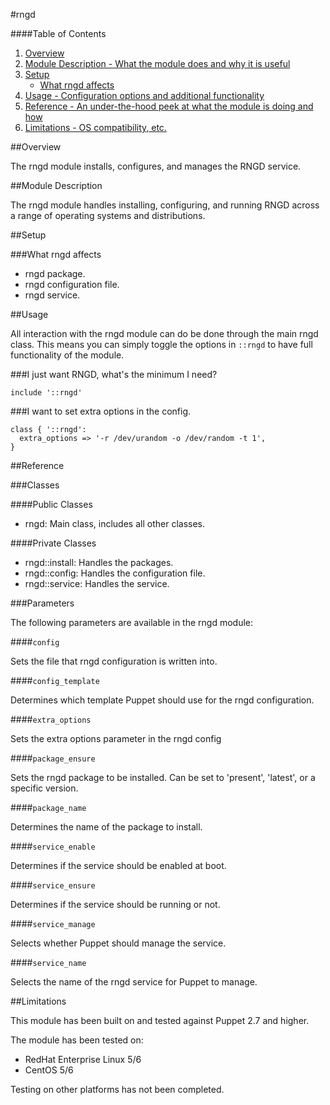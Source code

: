 #rngd

####Table of Contents

1. [Overview](#overview)
2. [Module Description - What the module does and why it is useful](#module-description)
3. [Setup](#setup)
    * [What rngd affects](#what-rngd-affects)
4. [Usage - Configuration options and additional functionality](#usage)
5. [Reference - An under-the-hood peek at what the module is doing and how](#reference)
5. [Limitations - OS compatibility, etc.](#limitations)


##Overview

The rngd module installs, configures, and manages the RNGD service.

##Module Description

The rngd module handles installing, configuring, and running RNGD across a range of operating systems and distributions.

##Setup

###What rngd affects

* rngd package.
* rngd configuration file.
* rngd service.

##Usage

All interaction with the rngd module can do be done through the main rngd class.
This means you can simply toggle the options in `::rngd` to have full functionality of the module.

###I just want RNGD, what's the minimum I need?

```puppet
include '::rngd'
```

###I want to set extra options in the config.

```puppet
class { '::rngd':
  extra_options => '-r /dev/urandom -o /dev/random -t 1',
}
```

##Reference

###Classes

####Public Classes

* rngd: Main class, includes all other classes.

####Private Classes

* rngd::install: Handles the packages.
* rngd::config: Handles the configuration file.
* rngd::service: Handles the service.

###Parameters

The following parameters are available in the rngd module:

####`config`

Sets the file that rngd configuration is written into.

####`config_template`

Determines which template Puppet should use for the rngd configuration.

####`extra_options`

Sets the extra options parameter in the rngd config

####`package_ensure`

Sets the rngd package to be installed. Can be set to 'present', 'latest', or a specific version. 

####`package_name`

Determines the name of the package to install.

####`service_enable`

Determines if the service should be enabled at boot.

####`service_ensure`

Determines if the service should be running or not.

####`service_manage`

Selects whether Puppet should manage the service.

####`service_name`

Selects the name of the rngd service for Puppet to manage.

##Limitations

This module has been built on and tested against Puppet 2.7 and higher.

The module has been tested on:

* RedHat Enterprise Linux 5/6
* CentOS 5/6

Testing on other platforms has not been completed. 
